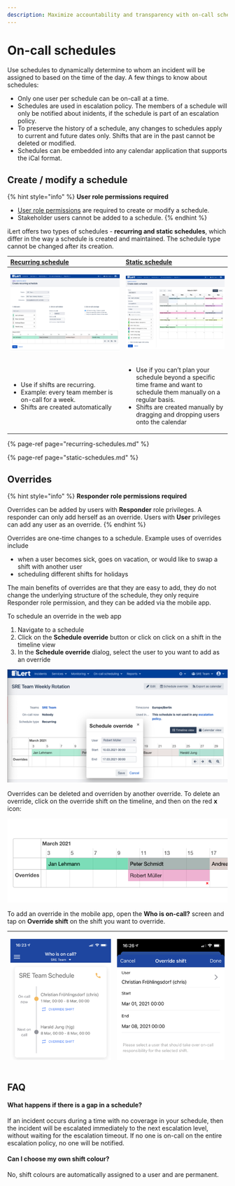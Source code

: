 ```yaml
---
description: Maximize accountability and transparency with on-call schedules
---
```


# On-call schedules

Use schedules to dynamically determine to whom an incident will be assigned to based on the time of the day. A few things to know about schedules:

* Only one user per schedule can be on-call at a time.
* Schedules are used in escalation policy. The members of a schedule will only be notified about inidents, if the schedule is part of an escalation policy.
* To preserve the history of a schedule, any changes to schedules apply to current and future dates only. Shifts that are in the past cannot be deleted or modified.
* Schedules can be embedded into any calendar application that supports the iCal format.

## Create / modify a schedule

{% hint style="info" %}
**User role permissions required**

* [User role permissions](../user-roles-and-permissions.md) are required to create or modify a schedule. 
* Stakeholder users cannot be added to a schedule.
{% endhint %}

iLert offers two types of schedules - **recurring and static schedules**, which differ in the way a schedule is created and maintained. The schedule type cannot be changed after its creation.

<table>
  <thead>
    <tr>
      <th style="text-align:left"><a href="recurring-schedules.md">Recurring schedule</a>
      </th>
      <th style="text-align:left"><a href="static-schedules.md">Static schedule</a>
      </th>
    </tr>
  </thead>
  <tbody>
    <tr>
      <td style="text-align:left">
        <p>
          <img src="../../.gitbook/assets/image (28).png" alt/>
        </p>
        <p></p>
      </td>
      <td style="text-align:left">
        <p>
          <img src="../../.gitbook/assets/image (32).png" alt/>
        </p>
        <p></p>
      </td>
    </tr>
    <tr>
      <td style="text-align:left">
        <ul>
          <li>Use if shifts are recurring.</li>
          <li>Example: every team member is on-call for a week.</li>
          <li>Shifts are created automatically</li>
        </ul>
      </td>
      <td style="text-align:left">
        <ul>
          <li>Use if you can&#x2019;t plan your schedule beyond a specific time frame
            and want to schedule them manually on a regular basis.</li>
          <li>Shifts are created manually by dragging and dropping users onto the calendar</li>
        </ul>
      </td>
    </tr>
  </tbody>
</table>

{% page-ref page="recurring-schedules.md" %}

{% page-ref page="static-schedules.md" %}

## Overrides

{% hint style="info" %}
**Responder role permissions required**

Overrides can be added by users with **Responder** role privileges. A responder can only add herself as an override. Users with **User** privileges can add any user as an override.
{% endhint %}

Overrides are one-time changes to a schedule. Example uses of overrides include

*  when a user becomes sick, goes on vacation, or would like to swap a shift with another user
* scheduling different shifts for holidays

The main benefits of overrides are that they are easy to add, they do not change the underlying structure of the schedule, they only require Responder role permission, and they can be added via the mobile app.

To schedule an override in the web app

1. Navigate to a schedule
2. Click on the **Schedule override** button or click on click on a shift in the timeline view
3. In the **Schedule override** dialog, select the user to you want to add as an override

![](../../.gitbook/assets/image%20%2827%29.png)

Overrides can be deleted and overriden by another override. To delete an override, click on the override shift on the timeline, and then on the red **x** icon:

![](../../.gitbook/assets/image%20%2826%29.png)

To add an override in the mobile app, open the **Who is on-call?** screen and tap on **Override shift** on the shift you want to override. 

<table>
  <thead>
    <tr>
      <th style="text-align:center">
        <p></p>
        <p>
          <img src="../../.gitbook/assets/image (31).png" alt/>
        </p>
      </th>
      <th style="text-align:center">
        <p></p>
        <p>
          <img src="../../.gitbook/assets/image (34).png" alt/>
        </p>
      </th>
    </tr>
  </thead>
  <tbody></tbody>
</table>

## FAQ

#### What happens if there is a gap in a schedule?

If an incident occurs during a time with no coverage in your schedule, then the incident will be escalated immediately to the next escalation level, without waiting for the escalation timeout. If no one is on-call on the entire escalation policy, no one will be notified. 

#### Can I choose my own shift colour?

No, shift colours are automatically assigned to a user and are permanent. 

